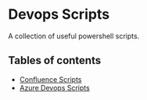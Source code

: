 # Devops Scripts

A collection of useful powershell scripts.

## Tables of contents

* [Confluence Scripts](confluence)
* [Azure Devops Scripts](ado)